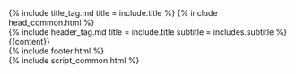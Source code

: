 <html>
    <head>
        {% include title_tag.md title = include.title  %}
        {% include head_common.html %}
    </head>
    <body class="is-preload">
        <main id="wrapper" class="divided">
            <section class="wrapper style1 align-center">
                <div class="inner">
                    {% include header_tag.md title = include.title subtitle = includes.subtitle %}
                    <div class="index align-left"> {{content}} </div>
                </div>
            </section>
            {% include footer.html %}
        </main>
        {% include script_common.html %}
    </body>
</html>